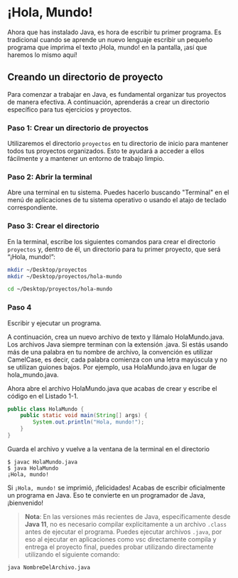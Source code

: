 # ¡Hola, Mundo!

Ahora que has instalado Java, es hora de escribir tu primer programa. Es tradicional cuando se aprende un nuevo lenguaje escribir un pequeño programa que imprima el texto ¡Hola, mundo! en la pantalla, ¡así que haremos lo mismo aquí!

## Creando un directorio de proyecto

Para comenzar a trabajar en Java, es fundamental organizar tus proyectos de manera efectiva. A continuación, aprenderás a crear un directorio específico para tus ejercicios y proyectos.

### Paso 1: Crear un directorio de proyectos

Utilizaremos el directorio `proyectos` en tu directorio de inicio para mantener todos tus proyectos organizados. Esto te ayudará a acceder a ellos fácilmente y a mantener un entorno de trabajo limpio.

### Paso 2: Abrir la terminal

Abre una terminal en tu sistema. Puedes hacerlo buscando "Terminal" en el menú de aplicaciones de tu sistema operativo o usando el atajo de teclado correspondiente.

### Paso 3: Crear el directorio

En la terminal, escribe los siguientes comandos para crear el directorio `proyectos` y, dentro de él, un directorio para tu primer proyecto, que será “¡Hola, mundo!”:

```bash
mkdir ~/Desktop/proyectos
mkdir ~/Desktop/proyectos/hola-mundo

cd ~/Desktop/proyectos/hola-mundo
```

### Paso 4

Escribir y ejecutar un programa.

A continuación, crea un nuevo archivo de texto y llámalo HolaMundo.java. Los archivos Java siempre terminan con la extensión .java. Si estás usando más de una palabra en tu nombre de archivo, la convención es utilizar CamelCase, es decir, cada palabra comienza con una letra mayúscula y no se utilizan guiones bajos. Por ejemplo, usa HolaMundo.java en lugar de hola_mundo.java.

Ahora abre el archivo HolaMundo.java que acabas de crear y escribe el código en el Listado 1-1.

```java
public class HolaMundo {
    public static void main(String[] args) {
        System.out.println("Hola, mundo!");
    }
}
```

Guarda el archivo y vuelve a la ventana de la terminal en el directorio 

```console
$ javac HolaMundo.java
$ java HolaMundo
¡Hola, mundo!
```

Si `¡Hola, mundo!` se imprimió, ¡felicidades! Acabas de escribir oficialmente un programa en Java. Eso te convierte en un programador de Java, ¡bienvenido!

> **Nota**: En las versiones más recientes de Java, específicamente desde **Java 11**, no es necesario compilar explícitamente a un archivo `.class` antes de ejecutar el programa. Puedes ejecutar archivos `.java`, por eso al ejecutar en aplicaciones como vsc directamente compila y entrega el proyecto final, puedes probar utilizando directamente utilizando el siguiente comando:

```bash
java NombreDelArchivo.java
```